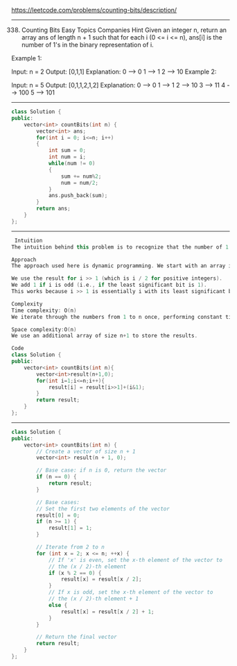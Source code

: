 https://leetcode.com/problems/counting-bits/description/

----

338. Counting Bits
Easy
Topics
Companies
Hint
Given an integer n, return an array ans of length n + 1 such that for each i (0 <= i <= n), ans[i] is the number of 1's in the binary representation of i.

 

Example 1:

Input: n = 2
Output: [0,1,1]
Explanation:
0 --> 0
1 --> 1
2 --> 10
Example 2:

Input: n = 5
Output: [0,1,1,2,1,2]
Explanation:
0 --> 0
1 --> 1
2 --> 10
3 --> 11
4 --> 100
5 --> 101

---
```cpp
class Solution {
public:
    vector<int> countBits(int n) {
        vector<int> ans;
        for(int i = 0; i<=n; i++)
        {
            int sum = 0;
            int num = i;
            while(num != 0)
            {
                sum += num%2;
                num = num/2;
            }
            ans.push_back(sum);
        } 
        return ans;
    }
};

```
---
```cpp
 Intuition
The intuition behind this problem is to recognize that the number of 1's in the binary representation of a number can be calculated using the information from previously computed numbers. Specifically, we can use the fact that shifting a number right by 1 (i>>1) gives us a number with the same bit count except for possibly the least significant bit.

Approach
The approach used here is dynamic programming. We start with an array initialized with 0 for the first element (since 0 has no 1's in its binary representation). Then, for each number i from 1 to n:

We use the result for i >> 1 (which is i / 2 for positive integers).
We add 1 if i is odd (i.e., if the least significant bit is 1).
This works because i >> 1 is essentially i with its least significant bit removed. So, we're using the count of 1's in i >> 1 and adding 1 if i itself is odd.

Complexity
Time complexity: O(n)
We iterate through the numbers from 1 to n once, performing constant time operations for each number.

Space complexity:O(n)
We use an additional array of size n+1 to store the results.

Code
class Solution {
public:
    vector<int> countBits(int n){
        vector<int>result(n+1,0);
        for(int i=1;i<=n;i++){
            result[i] = result[i>>1]+(i&1);
        }
        return result;
    }
};
```
---

```cpp
class Solution {
public:
    vector<int> countBits(int n) {
        // Create a vector of size n + 1
        vector<int> result(n + 1, 0);

        // Base case: if n is 0, return the vector
        if (n == 0) {
            return result;
        }

        // Base cases:
        // Set the first two elements of the vector
        result[0] = 0;
        if (n >= 1) {
            result[1] = 1;
        }

        // Iterate from 2 to n
        for (int x = 2; x <= n; ++x) {
            // If 'x' is even, set the x-th element of the vector to
            // the (x / 2)-th element
            if (x % 2 == 0) {
                result[x] = result[x / 2];
            }
            // If x is odd, set the x-th element of the vector to
            // the (x / 2)-th element + 1
            else {
                result[x] = result[x / 2] + 1;
            }
        }

        // Return the final vector
        return result;
    }
};
```

